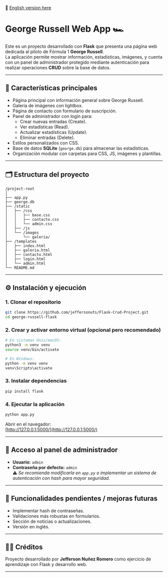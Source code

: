 📄 [English version here](README_EN.md)

# George Russell Web App 🏎️

Este es un proyecto desarrollado con **Flask** que presenta una página web dedicada al piloto de Fórmula 1 **George Russell**.  
La aplicación permite mostrar información, estadísticas, imágenes, y cuenta con un panel de administrador protegido mediante autenticación para realizar operaciones **CRUD** sobre la base de datos.

---

## 🧩 Características principales

- Página principal con información general sobre George Russell.
- Galería de imágenes con lightbox.
- Página de contacto con formulario de suscripción.
- Panel de administrador con login para:
  - Crear nuevas entradas (Create).
  - Ver estadísticas (Read).
  - Actualizar estadísticas (Update).
  - Eliminar entradas (Delete).
- Estilos personalizados con CSS.
- Base de datos **SQLite** (`george.db`) para almacenar las estadísticas.
- Organización modular con carpetas para CSS, JS, imágenes y plantillas.

---

## 🗂️ Estructura del proyecto

```
/project-root
│
├── app.py
├── george.db
├── /static
│   ├── /css
│   │   ├── base.css
│   │   ├── contacto.css
│   │   └── admin.css
│   ├── /js
│   └── /images
│       └── galeria/
├── /templates
│   ├── index.html
│   ├── galeria.html
│   ├── contacto.html
│   ├── login.html
│   └── admin.html
└── README.md
```

---

## ⚙️ Instalación y ejecución

### 1. Clonar el repositorio

```bash
git clone https://github.com/jeffersonuts/Flask-Crud-Project.git
cd george-russell-flask
```

### 2. Crear y activar entorno virtual (opcional pero recomendado)

```bash
# En sistemas Unix/macOS:
python3 -m venv venv
source venv/bin/activate

# En Windows:
python -m venv venv
venv\Scripts\activate
```

### 3. Instalar dependencias

```bash
pip install flask
```

### 4. Ejecutar la aplicación

```bash
python app.py
```

Abrir en el navegador:  
[http://127.0.0.1:5000/](http://127.0.0.1:5000/)

---

## 🔐 Acceso al panel de administrador

- **Usuario:** `admin`  
- **Contraseña por defecto:** `admin`  
  ⚠️ *Se recomienda modificarla en `app.py` o implementar un sistema de autenticación con hash para mayor seguridad.*

---

## 🚧 Funcionalidades pendientes / mejoras futuras

- Implementar hash de contraseñas.
- Validaciones más robustas en formularios.
- Sección de noticias o actualizaciones.
- Versión en inglés.

---

## 👨‍💻 Créditos

Proyecto desarrollado por **Jefferson Nuñez Romero** como ejercicio de aprendizaje con Flask y desarrollo web.

---
